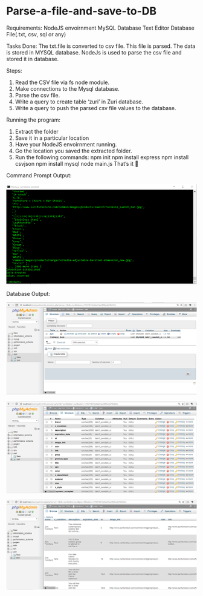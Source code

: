 # Parse-a-file-and-save-to-DB
Requirements:
NodeJS envoirnment
MySQL Database
Text Editor
Database File(.txt, csv, sql or any)

Tasks Done:
The txt.file is converted to csv file.
This file is parsed. 
The data is stored in MYSQL database.
NodeJs is used to parse the csv file and stored it in database. 

Steps:
1.	Read the CSV file via fs node module.
2.	Make connections to the Mysql database. 
3.	Parse the csv file.
4.	Write a query to create table ‘zuri’ in Zuri database.
5.	Write a query to push the parsed csv file values to the database.


Running the program:
1.	Extract the folder
2.	Save it in a particular location
3.	Have your NodeJS envoirnment running.
4.	Go the location you saved the extracted folder.
5.	Run the following commands:
npm init
npm install express
npm install csvjson
npm install mysql
node main.js
	That’s it 



Command Prompt Output:

 ![alt text](cmd_result.PNG)

Database Output:

 ![alt text](db_op1.PNG)
 
 ![alt text](dp_op2.PNG)
  
 ![alt text](db_op3.PNG)


 

 





 
